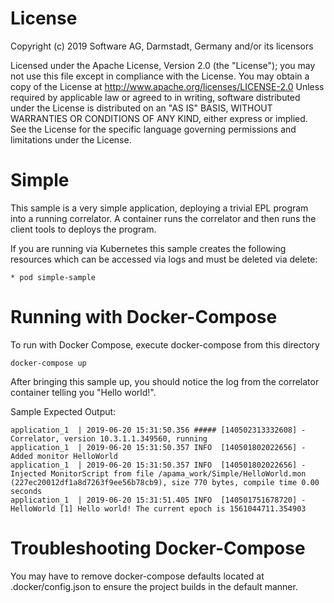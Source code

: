 License
=======
Copyright (c) 2019 Software AG, Darmstadt, Germany and/or its licensors

Licensed under the Apache License, Version 2.0 (the "License"); you may not use this
file except in compliance with the License. You may obtain a copy of the License at
http://www.apache.org/licenses/LICENSE-2.0
Unless required by applicable law or agreed to in writing, software distributed under the
License is distributed on an "AS IS" BASIS, WITHOUT WARRANTIES OR CONDITIONS OF ANY KIND,
either express or implied. 
See the License for the specific language governing permissions and limitations under the License.


Simple
======
This sample is a very simple application, deploying a trivial EPL program into
a running correlator. A container runs the correlator and then runs the client
tools to deploys the program.

If you are running via Kubernetes this sample creates the following
resources which can be accessed via logs and must be deleted via delete:

	* pod simple-sample


Running with Docker-Compose
==============

To run with Docker Compose, execute docker-compose from this directory

```
docker-compose up
```

After bringing this sample up, you should notice the log from the correlator
container telling you "Hello world!".

Sample Expected Output:
```
application_1  | 2019-06-20 15:31:50.356 ##### [140502313332608] - Correlator, version 10.3.1.1.349560, running
application_1  | 2019-06-20 15:31:50.357 INFO  [140501802022656] - Added monitor HelloWorld
application_1  | 2019-06-20 15:31:50.357 INFO  [140501802022656] - Injected MonitorScript from file /apama_work/Simple/HelloWorld.mon (227ec20012df1a8d7263f9ee56b78cb9), size 770 bytes, compile time 0.00 seconds
application_1  | 2019-06-20 15:31:51.405 INFO  [140501751678720] - HelloWorld [1] Hello world! The current epoch is 1561044711.354903
```

Troubleshooting Docker-Compose
=======

You may have to remove docker-compose defaults located at  .docker/config.json to ensure the project builds in the default manner. 